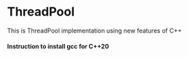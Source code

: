 # ThreadPool
This is ThreadPool implementation using new features of C++

#### Instruction to install gcc for C++20
